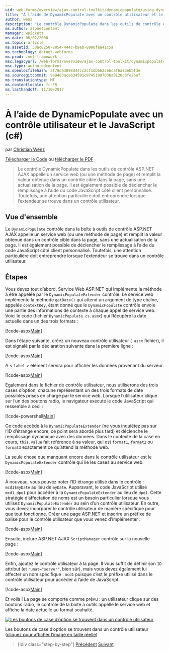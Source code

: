 ```yaml
---
uid: web-forms/overview/ajax-control-toolkit/dynamicpopulate/using-dynamicpopulate-with-a-user-control-and-javascript-cs
title: "À l’aide de DynamicPopulate avec un contrôle utilisateur et le JavaScript (c#) | Documents Microsoft"
author: wenz
description: "Le contrôle DynamicPopulate dans les outils de contrôle ASP.NET AJAX appelle un service web (ou une méthode de page) et remplit la valeur obtenue dans un contrôle cible t..."
ms.author: aspnetcontent
manager: wpickett
ms.date: 06/02/2008
ms.topic: article
ms.assetid: 38ac8250-8854-444c-b9ab-8998faa41c5a
ms.technology: dotnet-webforms
ms.prod: .net-framework
msc.legacyurl: /web-forms/overview/ajax-control-toolkit/dynamicpopulate/using-dynamicpopulate-with-a-user-control-and-javascript-cs
msc.type: authoredcontent
ms.openlocfilehash: 3f78da3898d44cc2cf1db6623ebcaf6a73ebbf3e
ms.sourcegitcommit: 9a9483aceb34591c97451997036a9120c3fe2baf
ms.translationtype: MT
ms.contentlocale: fr-FR
ms.lasthandoff: 11/10/2017
---
```

<a name="using-dynamicpopulate-with-a-user-control-and-javascript-c"></a>À l’aide de DynamicPopulate avec un contrôle utilisateur et le JavaScript (c#)
====================
par [Christian Wenz](https://github.com/wenz)

[Télécharger le Code](http://download.microsoft.com/download/d/8/f/d8f2f6f9-1b7c-46ad-9252-e1fc81bdea3e/dynamicpopulate2.cs.zip) ou [télécharger le PDF](http://download.microsoft.com/download/b/6/a/b6ae89ee-df69-4c87-9bfb-ad1eb2b23373/dynamicpopulate2CS.pdf)

> Le contrôle DynamicPopulate dans les outils de contrôle ASP.NET AJAX appelle un service web (ou une méthode de page) et remplit la valeur obtenue dans un contrôle cible dans la page, sans une actualisation de la page. Il est également possible de déclencher le remplissage à l’aide du code JavaScript côté client personnalisé. Toutefois, une attention particulière doit entreprendre lorsque l’extendeur se trouve dans un contrôle utilisateur.


## <a name="overview"></a>Vue d'ensemble

Le `DynamicPopulate` contrôle dans la boîte à outils de contrôle ASP.NET AJAX appelle un service web (ou une méthode de page) et remplit la valeur obtenue dans un contrôle cible dans la page, sans une actualisation de la page. Il est également possible de déclencher le remplissage à l’aide du code JavaScript côté client personnalisé. Toutefois, une attention particulière doit entreprendre lorsque l’extendeur se trouve dans un contrôle utilisateur.

## <a name="steps"></a>Étapes

Vous devez tout d’abord, Service Web ASP.NET qui implémente la méthode à être appelée par le `DynamicPopulateExtender` contrôle. Le service web implémente la méthode `getDate()` qui attend un argument de type chaîne, appelée `contextKey`, étant donné que le `DynamicPopulate` contrôle envoie une partie des informations de contexte à chaque appel de service web. Voici le code (fichier `DynamicPopulate.cs.asmx`) qui Récupère la date actuelle dans un des trois formats :

[!code-aspx[Main](using-dynamicpopulate-with-a-user-control-and-javascript-cs/samples/sample1.aspx)]

Dans l’étape suivante, créez un nouveau contrôle utilisateur (`.ascx` fichier), il est signalé par la déclaration suivante dans la première ligne :

[!code-aspx[Main](using-dynamicpopulate-with-a-user-control-and-javascript-cs/samples/sample2.aspx)]

A &lt; `label` &gt; élément servira pour afficher les données provenant du serveur.

[!code-aspx[Main](using-dynamicpopulate-with-a-user-control-and-javascript-cs/samples/sample3.aspx)]

Également dans le fichier de contrôle utilisateur, nous utiliserons des trois cases d’option, chacune représentant un des trois formats de date possibles prises en charge par le service web. Lorsque l’utilisateur clique sur l’un des boutons radio, le navigateur exécute le code JavaScript qui ressemble à ceci :

[!code-powershell[Main](using-dynamicpopulate-with-a-user-control-and-javascript-cs/samples/sample4.ps1)]

Ce code accède à la `DynamicPopulateExtender` (ne vous inquiétez pas sur l’ID d’étrange encore, ce point sera abordé plus tard) et déclenche le remplissage dynamique avec des données. Dans le contexte de la case en cours, `this.value` fait référence à sa valeur, qui est `format1`, `format2` ou `format3` exactement ce qu’attend la méthode web.

La seule chose que manquant encore dans le contrôle utilisateur est le `DynamicPopulateExtender` contrôle qui lie les cases au service web.

[!code-aspx[Main](using-dynamicpopulate-with-a-user-control-and-javascript-cs/samples/sample5.aspx)]

À nouveau, vous pouvez noter l’ID étrange utilisé dans le contrôle : `mcd1$myDate` au lieu de `myDate`. Auparavant, le code JavaScript utilisé `mcd1_dpe1` pour accéder à la `DynamicPopulateExtender` au lieu de `dpe1`. Cette stratégie d’affectation de noms est un besoin particulier lorsque vous utilisez `DynamicPopulateExtender` au sein d’un contrôle utilisateur. En outre, vous devez incorporer le contrôle utilisateur de manière spécifique pour que tout fonctionne. Créer une page ASP.NET et inscrire un préfixe de balise pour le contrôle utilisateur que vous venez d’implémenter :

[!code-aspx[Main](using-dynamicpopulate-with-a-user-control-and-javascript-cs/samples/sample6.aspx)]

Ensuite, inclure ASP.NET AJAX `ScriptManager` contrôle sur la nouvelle page :

[!code-aspx[Main](using-dynamicpopulate-with-a-user-control-and-javascript-cs/samples/sample7.aspx)]

Enfin, ajoutez le contrôle utilisateur à la page. Il vous suffit de définir son `ID` attribut (et `runat="server"`, bien sûr), mais vous devez également lui affecter un nom spécifique : `mcd1` puisque c’est le préfixe utilisé dans le contrôle utilisateur pour accéder à l’aide de JavaScript.

[!code-aspx[Main](using-dynamicpopulate-with-a-user-control-and-javascript-cs/samples/sample8.aspx)]

Et voilà ! La page se comporte comme prévu : un utilisateur clique sur des boutons radio, le contrôle de la boîte à outils appelle le service web et affiche la date actuelle au format souhaité.


[![Les boutons de case d’option se trouvent dans un contrôle utilisateur](using-dynamicpopulate-with-a-user-control-and-javascript-cs/_static/image2.png)](using-dynamicpopulate-with-a-user-control-and-javascript-cs/_static/image1.png)

Les boutons de case d’option se trouvent dans un contrôle utilisateur ([cliquez pour afficher l’image en taille réelle](using-dynamicpopulate-with-a-user-control-and-javascript-cs/_static/image3.png))

>[!div class="step-by-step"]
[Précédent](dynamically-populating-a-control-using-javascript-code-cs.md)
[Suivant](dynamically-populating-a-control-vb.md)
